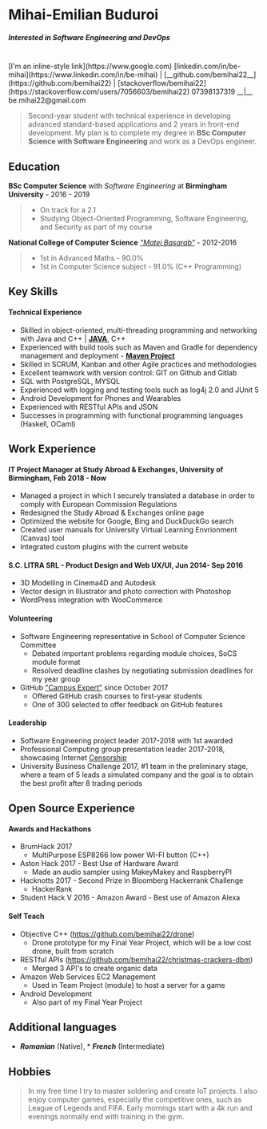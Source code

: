 <!--Name & Interest-->
# Mihai-Emilian Buduroi

##### Interested in Software Engineering and DevOps

<br>
<!--Contact Information-->
[I'm an inline-style link](https://www.google.com)
[linkedin.com/in/be-mihai](https://www.linkedin.com/in/be-mihai) | [__github.com/bemihai22__](https://github.com/bemihai22) |  [stackoverflow/bemihai22](https://stackoverflow.com/users/7056603/bemihai22)  
07398137319 __|__ be.mihai22@gmail.com

<!--Statement-->
> Second-year student with technical experience in developing advanced standard-based applications and 2 years in front-end development. My plan is to complete my degree in **BSc Computer Science with Software Engineering** and work as a DevOps engineer.

<!--Body Start -->

<!--School-->
Education
---------  

 __BSc Computer Science__ with _Software Engineering_ at __Birmingham University__ - 2016 - 2019

>  - On track for a 2.1
>  - Studying Object-Oriented Programming, Software Engineering, and Security as part of my course  

__National College of Computer Science__ [_"Matei Basarab"_](http://cnimateibasarab.ro/cnimb/) - 2012-2016  

> - 1st in Advanced Maths - 90.0%
> - 1st in Computer Science subject - 91.0% (C++ Programming)

<!--Highlights -->
Key Skills
----------
#### Technical Experience
* Skilled in object-oriented, multi-threading programming and networking with Java and C++ | [__JAVA__](https://github.com/bemihai22/talktostrangersCMD), C++
* Experienced with build tools such as Maven and Gradle for dependency management and deployment - [__Maven Project__](https://github.com/bemihai22/christmas-crackers-dbm)
* Skilled in SCRUM, Kanban and other Agile practices and methodologies
* Excellent teamwork with version control: GIT on Github and Gitlab
* SQL with PostgreSQL, MYSQL
* Experienced with logging and testing tools such as log4j 2.0 and JUnit 5
* Android Development for Phones and Wearables
* Experienced with RESTful APIs and JSON
* Successes in programming with functional programming languages (Haskell, OCaml)

<!--Work-->
Work Experience
---------------
#### IT Project Manager at Study Abroad & Exchanges, University of Birmingham, Feb 2018 - Now
* Managed a project in which I securely translated a database in order to comply with European Commission Regulations
* Redesigned the Study Abroad & Exchanges online page
* Optimized the website for Google, Bing and DuckDuckGo search
* Created user manuals for University Virtual Learning Envrionment (Canvas) tool
* Integrated custom plugins with the current website

#### S.C. LITRA SRL - Product Design and Web UX/UI, Jun 2014- Sep 2016
* 3D Modelling in Cinema4D and Autodesk
* Vector design in Illustrator and photo correction with Photoshop
* WordPress integration with WooCommerce

<!--Volunteering-->
#### Volunteering
* Software Engineering representative in School of Computer Science Committee  
  - Debated important problems regarding module choices, SoCS module format  
  - Resolved deadline clashes by negotiating submission deadlines for my year group
* GitHub ["Campus Expert"](https://github.com/campus-experts) since October 2017  
  - Offered GitHub crash courses to first-year students  
  - One of 300 selected to offer feedback on GitHub features

<!--Leadership-->
#### Leadership
* Software Engineering project leader 2017-2018 with 1st awarded
* Professional Computing group presentation leader 2017-2018, showcasing Internet [Censorship](https://docs.google.com/presentation/d/1G9AnpxJD_0iL3ISDxj3EJGa80AkJNM933q1JZQ2uzjU/edit?usp=sharing)
* University Business Challenge 2017, #1 team in the preliminary stage, where a team of 5 leads a simulated company and the goal is to obtain the best profit after 8 trading periods

<!--OpenS-->
Open Source Experience
----------------------

<!--Le Hacks-->
#### Awards and Hackathons
* BrumHack 2017
  - MultiPurpose ESP8266 low power WI-FI button (C++)
* Aston Hack 2017 - Best Use of Hardware Award 
  - Made an audio sampler using MakeyMakey and RaspberryPI
* Hacknotts 2017 - Second Prize in Bloomberg Hackerrank Challenge
  - HackerRank
* Student Hack V 2016 - Amazon Award - Best use of Amazon Alexa
<!--In the house-->
#### Self Teach
* Objective C++ (https://github.com/bemihai22/drone)
  - Drone prototype for my Final Year Project, which will be a low cost drone, built from scratch
* RESTful APIs (https://github.com/bemihai22/christmas-crackers-dbm)
  - Merged 3 API's to create organic data
* Amazon Web Services EC2 Management
  - Used in Team Project (module) to host a server for a game
* Android Development
  - Also part of my Final Year Project

## Additional languages
* _**Romanian**_ (Native), * _**French**_ (Intermediate) 
<!--What I love-->
Hobbies
-------  
>In my free time I try to master soldering and create IoT projects. I also enjoy computer games, especially the competitive ones, such as League of Legends and FIFA. Early mornings start with a 4k run and evenings normally end with training in the gym.
<!--Body End -->
